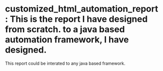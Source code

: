 # customized_html_automation_report: This is the report I have designed from scratch. to a java based automation framework, I have designed. 
This report could be interated to any java based framework.
